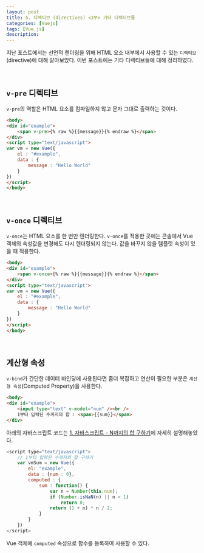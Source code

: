 ```yaml
---
layout: post
title: 5. 디렉티브 (directives) <3부> 기타 디렉티브들
categories: [Vuejs]
tags: [Vue.js]
description: 
---
```


지난 포스트에서는 선언적 렌더링을 위해 HTML 요소 내부에서 사용할 수 있는 `디렉티브`(directive)에 대해 알아보았다. 이번 포스트에는 기타 디렉티브들에 대해 정리하였다. 

<br>


## `v-pre` 디렉티브

`v-pre`의 역할은 HTML 요소를 컴파일하지 않고 문자 그대로 출력하는 것이다. 

```html
<body>
<div id="example">
    <span v-pre>{% raw %}{{message}}{% endraw %}</span>
</div>
<script type="text/javascript">
var vm = new Vue({
    el : "#example",
    data : { 
        message : "Hello World"
    }
})
</script>
</body>
```

<br>


## `v-once` 디렉티브

`v-once`는 HTML 요소를 한 번만 렌더링한다. `v-once`를 적용한 곳에는 콘솔에서 Vue 객체의 속성값을 변경해도 다시 렌더링되지 않는다. 값을 바꾸지 않을 템플릿 속성이 있을 때 적용한다. 

```html
<body>
<div id="example">
    <span v-once>{% raw %}{{message}}{% endraw %}</span>
</div>
<script type="text/javascript">
var vm = new Vue({
    el : "#example",
    data : { 
        message : "Hello World"
    }
})
</script>
</body>
```

<br>

## 계산형 속성

`v-bind`가 간단한 데이터 바인딩에 사용된다면 좀더 복잡하고 연산이 필요한 부분은 `계산형 속성`(Computed Property)을 사용한다. 

```html
<body>
<div id="example">
    <input type="text" v-model="num" /><br />
    1부터 입력된 수까지의 합 : <span>{{sum}}</span>
</div>
```

아래의 자바스크립트 코드는 <a href="http://juliahwang.kr/algorism-javascript/2017/10/31/algorism-js-1-N%EA%B9%8C%EC%A7%80%EC%9D%98%ED%95%A9%EA%B5%AC%ED%95%98%EA%B8%B0.html" target="_blank">1. 자바스크립트 - N까지의 합 구하기</a>에 자세히 설명해놓았다. 

```js
<script type="text/javascript">
    // 1부터 입력된 수까지의 합 구하기
    var vmSum = new Vue({
        el: "example",
        data : {num : 0},
        computed : {
            sum : function() {
                var n = Number(this.num);
                if (Number.isNaN(n) || n < 1)
                    return 0;
                return (1 + n) * n / 2;
            }
        }
    })
</script>
```

Vue 객체에 `computed` 속성으로 함수를 등록하여 사용할 수 있다. 

<br>
